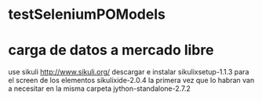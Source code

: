 # testSeleniumPOModels
# carga de datos a mercado libre 
use sikuli http://www.sikuli.org/
descargar e instalar sikulixsetup-1.1.3 
para el screen de los elementos sikulixide-2.0.4
la primera vez que lo habran van a necesitar en la misma carpeta jython-standalone-2.7.2 


